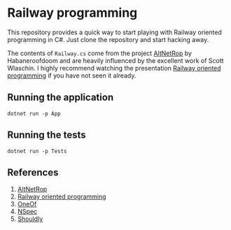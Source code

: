 # Railway programming

This repository provides a quick way to start playing with Railway oriented programming in C#. Just clone the repository and start hacking away.

The contents of `Railway.cs` come from the project [AltNetRop] by Habaneroofdoom and are heavily influenced by the excellent work of Scott Wlaschin. I highly recommend watching the presentation [Railway oriented programming] if you have not seen it already.

## Running the application

    dotnet run -p App

## Running the tests

    dotnet run -p Tests

## References

1. [AltNetRop]
2. [Railway oriented programming]
3. [OneOf]
4. [NSpec]
5. [Shouldly]


[AltNetRop]: https://github.com/habaneroofdoom/AltNetRop
[Railway oriented programming]: https://vimeo.com/113707214
[OneOf]: https://github.com/mcintyre321/OneOf/
[NSpec]: http://nspec.org/
[Shouldly]: https://github.com/shouldly/shouldly